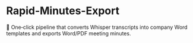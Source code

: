 # Rapid-Minutes-Export
🚀 One‑click pipeline that converts Whisper transcripts into company Word templates and exports Word/PDF meeting minutes.
